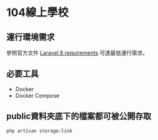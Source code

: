 # 104線上學校

## 運行環境需求

參照官方文件 [Laravel 6 requirements](https://laravel.com/docs/6.x#server-requirements) 可達最低運行需求。

## 必要工具

- Docker
- Docker Compose


## public資料夾底下的檔案都可被公開存取
```
php artisan storage:link
```
